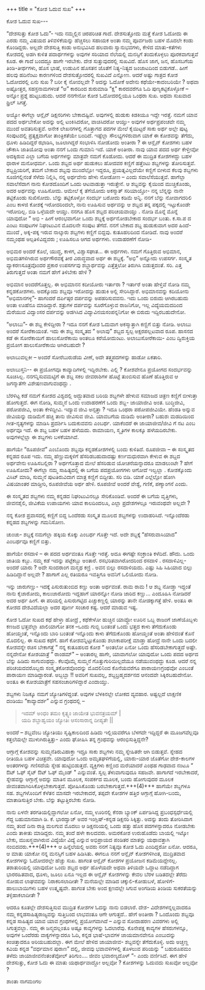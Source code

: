 +++
title = "ಕೋಶ ಓದುವ ಸುಖ"
+++


ಕೋಶ ಓದುವ ಸುಖ---

“ದೇಶಸುತ್ತು ಕೋಶ ಓದು”-  ಇದು ನಮ್ಮಲ್ಲಿನ ಚಿರಪರಿಚಿತ ಗಾದೆ.  ದೇಶಸುತ್ತೋದು ಮತ್ತೆ ಕೋಶ ಓದೋದು ಈ ಎರಡು ನಮ್ಮ ವಿಷಯದ ತಿಳಿವಳಿಕೆಯನ್ನು ಹೆಚ್ಚಿಸಲು ಸಹಾಯಕ ಅಂತಾ ನಮ್ಮ ಪೂರ್ವಜರು ಬಹಳ ಮೊದಲೇ ಕಂಡು ಕೊಂಡಿದ್ದರು. ಅಲ್ಲದೇ ದೇಶಸುತ್ತಿ ಕಂಡು ಅನುಭವಿಸಿದ ಹಲವಾರು ಸ್ವಾನುಭವಗಳು, ಕೇಳಿದ ಮಾತು-ಕತೆಗಳು  ಕೋಶದಲ್ಲಿ ಅಡಗಿ ಕುಳಿತ ಪದಾರ್ಥಗಳನ್ನು ಅವುಗಳ ಸರಿಯಾದ  ನೆಲೆಯಲ್ಲಿ ಮನಸ್ಸಿಗೆ ತಂದುಕೊಳ್ಳಲು ಪೂರಕವಾಗುತ್ತವೆ ಕೂಡ. ಈ ಗಾದೆ ಬಂದದ್ದೂ ಹಾಗೇ ಇರಬೇಕು.   ದೇಶ ಸುತ್ತುವುದರಲ್ಲಿ ಸುಖವಿದೆ. ಹೊಸ ಜಾಗ, ಜನ, ಹೊಸಬಗೆಯ ತಿಂಡಿ-ತೀರ್ಥಗಳು, ಹೊಸ ಭಾಷೆ, ಉಡುಪಿನ ಹೊಸತನ ಜೊತೆಗೆ ನಿತ್ಯ-ನಿತ್ಯದ ಜಂಜಾಟದಿಂದ ಬಿಡುಗಡೆ..  ಹೀಗೆ ಹಲವು ಹದಿನೆಂಟು ಕಾರಣಗಳಿಂದ ದೇಶಸುತ್ತೋದರಲ್ಲಿ ಸುಖವಿದೆ ಎನ್ನೋಣ. ಆದರೆ ಅಷ್ಟು ಗಾತ್ರದ ಕೋಶ ಓದೋದರಲ್ಲಿ ಏನು ಸುಖ ? ಬರೀ ಕೈ ನೋವಲ್ಲವೇ ? ಅದನ್ನು ಓದೋಕೆ ಅದೇನು ಕಥೆಯೇ-ಕಾದಂಬರಿಯೇ ?  ಅಥವಾ ಅಷ್ಟೋತ್ತರ, ಸಹಸ್ರನಾಮಗಳಂತೆ “ಅ” ಕಾರದಿಂದ ಶುರುಮಾಡಿ “ಕ್ಷ” ಕಾರದವರೆಗೂ ಓದಿ ಪುಣ್ಯಕಟ್ಟಿಕೊಳ್ಳೋಕೆ – ಅನ್ನೋ ಪ್ರಶ್ನೆ ಹುಟ್ಟಬಹುದು. ಆದರೆ ನನಗೇನೋ ಕೋಶ ಓದೋದರಲ್ಲಿಯೂ ಒಂಥರಾ ಸುಖ. ಅಥವಾ ಸುಖವಾದ ಥ್ರಿಲ್ ಸಿಗತ್ತೆ.  

ಅಯ್ಯೋ ಈಗೆಲ್ಲಾ ಆನ್ಲೈನ್  ಡಿಕ್ಷನರಿಗಳು ಬೇಕಾದಷ್ಟಿವೆ. ಅವುಗಳಲ್ಲಿ  ಹುಡುಕು ಕಿಡಕಿಯೂ ಇದ್ದೇ ಇರತ್ತೆ. ನಮಗೆ ಯಾವ ಪದದ ಅರ್ಥಬೇಕೋ ಅದನ್ನು ಅಲ್ಲಿ ಟಂಕಿಸಿದರೋ, ವಾಚಿಸಿದರೋ ಆಯ್ತು- ಅವುಗಳ ಅರ್ಥಪ್ರಪಂಚವೇ ನಮ್ಮ ಮುಂದೆ ಅವತರಿಸುತ್ತವೆ. ಅನೇಕ ಲೇಖನಗಳಲ್ಲಿ ಗೊತ್ತಾಗದ ಪದಗಳ ಮೇಲೆ ಕೈಯಿಟ್ಟರೆ ಸಾಕು ಅರ್ಥ ಅಲ್ಲೇ ಪುಟ್ಟ ಸಂಪುಟದಲ್ಲಿ ಪ್ರತ್ಯಕ್ಷವಾಗೋ ತಾಂತ್ರಿಕತೆಯೇ  ಬಂದಿದೆ.  ಇಷ್ಟೆಲ್ಲಾ ಸೌಲಭ್ಯಗಳಿರುವಾಗ ಯಾಕೆ ಈ ಕೋಶವನ್ನು ತೆಗೆದು, ಧೂಳು ಹಿಡಿದಿದ್ದರೆ ಝಾಡಿಸಿ, ಜೂಲಾಗಿದ್ದರೆ ಸಂಭಾಳಿಸಿ ನೋಡೋದು ಅಂತೀರಾ ?  ಈ ಆನ್ಲೈನ್ ಕೋಶಗಳು ಬಹಳ ಚೌಕಾಸಿ ಜಾತಿಯೋವು ಅಂತಾ   ನನಗೆ ಒಂದು ಗುಮಾನಿ ಇದೆ. ಯಾಕೆ ಅಂತೀರಾ.  ನಾವು ಯಾವ ಪದದ ಅರ್ಥ ಕೇಳ್ತೀವೋ ಅದಕ್ಕಿರುವ ಎಲ್ಲಾ ಬಗೆಯ ಅರ್ಥಗಳನ್ನು ಮಾತ್ರವೇ ನಮಗೆ ಕೊಡೋದು. ಆದರೆ ಈ ಮುದ್ರಿತ ಕೋಶಗಳದ್ದು ಬಹಳ ಧಾರಾಳ ಮನೋಧರ್ಮ. ಒಂದು ಶಬ್ದದ ಅರ್ಥ ಹುಡುಕಲು ಹೋದವರ ಕಣ್ಣಿಗೆ ಹತ್ತೆಂಟು ಶಬ್ದಗಳನ್ನು ತೋರಿಸುತ್ತವೆ. ಶಬ್ದಪ್ರಿಯರಿಗೆ, ತಮಗೆ ಬೇಕಾದ ಶಬ್ದವು ಮುಂದೆಲ್ಲೋ ಇದ್ದರೂ,  ಪ್ರಯತ್ನವಿಲ್ಲದೆಯೇ  ಕಣ್ಣಿಗೆ ಬೀಳುವ   ಕೆಲವು ಶಬ್ದಗಳು  ಸೂಜಿಗಲ್ಲಿನಂತೆ ಸೆಳೆದು ನಿಲ್ಲಿಸಿ,  ನನ್ನ ಅರ್ಥವೇನು ಹೇಳು ನೋಡೋಣ – ಎಂದು ಸವಾಲೆಸೆಯುತ್ತವೆ.  ಹಾಗೆಲ್ಲಾ ಸವಾಲೆಸೆದಾಗ ನಾನು ಕೋಶದೊಂದಿಗೆ ಒಂದು ಆಟವಾಡುತ್ತಾ ಇರುತ್ತೇನೆ. ಆ ಶಬ್ದವನ್ನು ಕೈಯಿಂದ ಮುಚ್ಚಿಕೊಂಡು, ಅದರ ಅರ್ಥವನ್ನು ಊಹಿಸೋದು.  ಆಮೇಲೆ ಕೈ ತೆಗೆಯೋದು ಅಕಸ್ಮಾತ್ ಸರಿಯಾಯ್ತೋ- ನನ್ನ ಬೆನ್ನನ್ನು ನಾನೇ ತಟ್ಟಿಕೊಂಡು ಸುಖಿಸೋದು.  ಬೆನ್ನು ತಟ್ಟಿಕೊಳ್ಳೋ ಸಂದರ್ಭ ಬರೋದು ಕಡಿಮೆ ಅನ್ನಿ.  ನನಗೆ ಬೆನ್ನು  ನೋವಾಗದರಿಲಿ ಎಂಬ ಕಾಳಜಿ ಕೋಶಕ್ಕೆ ಇರೋದರಿಂದಲೇ, ನಾನು ಊಹಿಸುವ ಅರ್ಥವನ್ನು ಆ ಶಬ್ದದ ತನ್ನ ಪಕ್ಕದಲ್ಲಿ ಇಟ್ಟುಕೊಂಡೇ ಇರೋದಿಲ್ಲ. ಬಿಡಿ ಒಳ್ಳೆಯದೇ ಆಯ್ತು. ನನಗೂ ಹೊಸ ಶಬ್ದದ ಪರಿಚಯವಾಯ್ತು . ನೋಡಿ  ಮೊನ್ನೆ ಮೊನ್ನೆ  ಯಾವುದೋ “ ಅಭಿ - ಹೀಗೆ ಆರಂಭವಾಗೋ ಒಂದು ಶಬ್ದಕ್ಕೆ ಅರ್ಥನೋಡಬೇಕಾದ ಸಂದರ್ಭ ಬಂತು.  ಕ.ಸಾ.ಪ ದ  ಎಂಟು ಸಂಪುಟಗಳ  ನಿಘಂಟುವಿನ ಮೊದಲನೇ ಸಂಪುಟ   ತೆಗೆದೆ. ನನಗೆ ಬೇಕಾದ ಶಬ್ದ ಹುಡುಕುವಾಗ  ಅದರ ಹಿಂದೆ-ಮುಂದೆ , ಅಕ್ಕ-ಪಕ್ಕ ಇರುವ ನಾಲ್ಕಾರು ಶಬ್ದಗಳು ಕಣ್ಣಿಗೆ ಬಿದ್ದವು. ಕುತೂಹಲದಿಂದ ನೋಡಿದೆ. ನಾವು ಅಂದರೆ  ನಮ್ಮಂಥಹ ಅಲ್ಪತಿಳಿವಿದ್ದವರು ; ಊಹಿಸಲೂ ಆಗದ ಅರ್ಥಗಳು.  ಉದಾಹರಣೆಗೆ ನೋಡಿ-

ಅಭಿಮರ ಅಂದರೆ ಕೊಲೆ, ಯುದ್ಧ, ಕಾಳಗ, ವಿಶ್ವಾಸಘಾತ… ಈ ಅರ್ಥಗಳು. ನಮಗೆ ಗೊತ್ತಿರುವ ಅಭಿಮಾನ, ಅಭಿಮತಗಳಿಗಿರುವ  ಅರ್ಥಗೌರವಕ್ಕೆ ತೀರ ವಿರುದ್ಧವಾದ ಅರ್ಥ ಈ ಶಬ್ದಕ್ಕೆ. “ಅಭಿ” ಅನ್ನೋದು ಉಪಸರ್ಗ. ಸಂಸ್ಕೃತ ವ್ಯಾಕರಣಸೂತ್ರವೊಂದರ ಪ್ರಕಾರ ಉಪಸರ್ಗವು  ಶಬ್ದಾರ್ಥವನ್ನು ಎತ್ತೆತ್ತಲೋ ತಿರುಗಿಸಿ ಬಿಡುತ್ತದಂತೆ. ಸರಿ. ಎತ್ತ ತಿರುಗುತ್ತದೆ ಅಂತಾ ನಮಗೆ ಹೇಗೆ ತಿಳಿಬೇಕು ಹೇಳಿ ?

ಅಭಿಮಾನ  ಅಂದರೆಗೊತ್ತಲ್ಲ. ಈ ಅಭಿಮಾನನ ಕದೀಯೋರು ಇರ್ತಾರಾ ? ಇರ್ತಾರೆ  ಅಂತಾ ಹೇಳ್ತಿವೆ  ನೋಡಿ ನಮ್ಮ ಕನ್ನಡಕೋಶಗಳು. ಅದಕ್ಕೊಂದು ಶಬ್ದವೂ ಇರೋದನ್ನು ಹುಡುಕಿ ಅಲ್ಲಿ ಸೇರಿಸಿದ್ದಾರೆ.  ಅಭಿಮಾನವನ್ನು ಕದಿಯೋನು “ಅಭಿಮಾನಗಳ್ಳ”- ಹಾಗಂದರೆ ದರ್ಪಿಷ್ಠರ ದರ್ಪವನ್ನು ಅಪಹರಿಸುವವನು. ಇದು ಒಂದು ಬಿರುದು ಆಗಿರಬಹುದು ಅಂತಾ ಊಹೆನೂ  ಮಾಡಿದ್ದಾರೆ. ಶತ್ರುಗಳ ದರ್ಪವನ್ನು ಸೂರೆಗೊಳ್ಳುವ ರಾಜನಿಗೋ, ಇಲ್ಲ  ವಿದ್ಯೆಯಮದದಿಂದ ಮೆರೆಯುವ ವಿದ್ವಾಂಸರ ದರ್ಪವನ್ನು ಅಡಗಿಸಿದ ವಿದ್ಯಾವಿನಯಸಂಪನ್ನನಿಗೋ  ಈ ಬಿರುದು ಇದ್ದಿರಬಹುದೇನೋ.

“ಅಲಾಬು”-  ಈ ಶಬ್ದ ಕೇಳಿದ್ದೀರಾ ? ಇದೂ ನನಗೆ ಕೋಶ ಓದುವಾಗ  ಅಕಸ್ಮಾತ್ತಾಗಿ ಕಣ್ಣಿಗೆ ಬಿತ್ತು ನೋಡಿ. ಅಲಾಬು ಅಂದರೆ ಸೋರೆಕಾಯಂತೆ. ಇದು ಈ ಶಬ್ದ ಸಂಸ್ಕೃತದ “ ಅಲಾವು”  ಶಬ್ದದ ಸ್ವಲ್ಪ ಅಕ್ಷರಪಲ್ಲಟವಾದ ರೂಪ. ಹಾಸನದ ಕಡೆ ಈ ಸೋರೆಕಾಯಿಗೆ ಹಾಲುಸೋರೆಕಾಯಿ ಅಂತಲೂ ಕರೆಯೋದುಂಟು. ಅಲಾಬುಸೋರೆಕಾಯಿ- ಎಂಬ ದ್ವಿರುಕ್ತಿಯ ಪ್ರಯೋಗ ಹಾಲುಸೋರೆಕಾಯಿ ಆಗಿರಬಹುದೇ ?

ಅಲಾಬುವಲ್ಲಕೀ – ಅಂದರೆ ಸೋರೆಬುರುಡೆಯ ವೀಣೆ, ಅದೇ  ತತ್ತ್ವಪದಗಳನ್ನು ಹಾಡೋ ಏಕತಾರಿ.  

ಅಲಾಬುಸ್ತನಿ--  ಈ ಪ್ರಯೋಗವೂ  ಕಾವ್ಯಾದಿಗಳಲ್ಲಿ ಇದ್ದಿರಬೇಕು. ಎಲ್ಲಿ ? ಕೋಶವೇನೂ ಪ್ರಯೋಗದ ಸಂದರ್ಭವನ್ನು ಸೂಚಿಸಿಲ್ಲ. ನನಗನ್ನಿಸುವಮಟ್ಟಿಗೆ ಈ ಶಬ್ದ ಸಕಲ ಜೀವರಾಶಿಗಳ ಹೊಟ್ಟೆ ತುಂಬಿಸುವ ಹೊಣೆ ಹೊತ್ತಿರುವ ಆ ಜಗನ್ಮಾತೆಗೇ ವಿಶೇಷಣವಾಗುವಂಥದ್ದು .

ಬೆರಳಿಟ್ಟ ಕಡೆ ನಮಗೆ ಕೋಶದ ವಿಶ್ವದಲ್ಲಿ ಅದ್ಭುತವಾದ ಬರಿಯ ಶಬ್ದಗಳೇ ಹೇಳುವ ಸಮಾಜದ ಚಿತ್ರಣ ಕಣ್ಣಿಗೆ ಬೀಳುತ್ತಾ ಹೋಗುತ್ತದೆ. ಈಗ ನೋಡಿ, ಸುಮ್ಮನೆ ಒಂದು ಉದಾಹರಣೆಗೆ ಒಂದು ಶಬ್ದ- ಜಾಯಾಜೀವಿ ಅಂತ.  ಬುದ್ಧಿಜೀವಿ, ಪರೋಪಜೀವಿ,  ಅಂತಾ ಕೇಳಿದ್ದೀವಿ. ಇದ್ಯಾವ ಜೀವಿ ಅನ್ಸತ್ತಾ ? ಇದೂ ಒಂಥರಾ ಪರೋಪಜೀವಿಯೇ.  ಹೆಂಡತಿ ಅನ್ನುವ ಜೀವಿಯನ್ನು ದುಡಿಮೆಗೆ ಹಚ್ಚಿ ತಾನು ಜೀವಿಸುವ ಜೀವಿ.  ಯಾವಬಗೆಯ ದುಡಿಮೆ ಅಂತೀರಾ? ಬಹುಶಃ ಮಡದಿಯಿಂದ ಗೀತ-ನೃತ್ಯಗಳನ್ನು ಮಾಡಿಸಿ ಪ್ರದರ್ಶಿಸಿ ಬದುಕುವವನು ಎಂಬರ್ಥ. ಯಾಕೆಂದರೆ ಈ ಜಾಯಾಜೀವ/ಜೀವಿ ಗೆ ನಟ ಎಂಬ ಅರ್ಥವೂ ಇದೆ.    ಈ ಶಬ್ದ ಬಹಳ ಬಹಳ ಹಳೆಯದು. ರಾಮಾಯಣ, ಸ್ಮೃತಿಗಳ ಕಾಲಕ್ಕೂ ಹಳೆಯದಿರಬೇಕು. ಅವುಗಳಲ್ಲೆಲ್ಲಾ ಈ ಶಬ್ದಗಳು ಬಳಕೆಯಾಗಿವೆ.

ಹಾಗೆಯೇ “ರೂಪಜೀವೆ”  ಎಂಬೊಂದು ಶಬ್ದವೂ ಕನ್ನಡಕೋಶಗಳಲ್ಲಿ ಬಂದು ಕುಳಿತಿದೆ.  ರೂಪಜೀವಾ – ಈ ಸಂಸ್ಕೃತದ ಕನ್ನಡದ ರೂಪ ಇದು. ನಮ್ಮ ಹೆಣ್ಣುಮಕ್ಕಳಿಗೆ ಹೆಸರಿಡಬಹುದಾದಷ್ಟು ಕರ್ಣಮಧುರವಾಗಿ ಕೇಳುವ ಈ ಶಬ್ದದ ಅರ್ಥವೇನು ಊಹಿಸಬಲ್ಲಿರಾ ? ಅರ್ಥಗೊತ್ತಾದ ಮೇಲೆ ಹೆಸರಿಡುವ ಯೋಚನೆಯನ್ನಾದರೂ ಮಾಡಲುಂಟೇ ?  ಹೇಗೆ ಊಹಿಸೋದು? ಈಗೆಲ್ಲಾ ನಮ್ಮ ಸಾಹಿತ್ಯದಲ್ಲಿ ಈ ಬಗೆಯ ಪದಪ್ರಯೋಗಗಳು ಆಗೋದೆ ಇಲ್ವಲ್ಲಾ . ಕೋಶಕ್ಕೊಂದು ವಿಸಿಟ್ ಮಾಡಿ, ಸುಮ್ಮನೆ ಪುಟತಿರುವಿದಾಗ ಮಾತ್ರ ಕಣ್ಣಿಗೆ ಬಿದ್ದೀತು.  ಸರಿ ಬಿಡಿ. ಯಾಕೆ ಎಲ್ಲೆಲ್ಲೋ ಹೋಗಿ ವಿಷಯಾಂತರ ಮಾಡ್ತೀರಿ, ರೂಪಜೀವೆಯ ಅರ್ಥ ಹೇಳಿ.   ರೂಪಜೀವೆ ಅಂದರೆ ವೇಶ್ಯೆ, ಗಣಿಕೆ, ಪಣ್ಯಾಂಗನೆ ಎಂದು.  

ಈ ಸಂಸ್ಕೃತದ ಶಬ್ದಗಳು ನಮ್ಮ ಕನ್ನಡದ ನಿಘಂಟುವಿನಲ್ಲೂ ಸೇರಿಕೊಂಡಿವೆ.  ಅಂದರೆ ಈ ಬಗೆಯ ವೃತ್ತಿಗಳು, ಜೀವನಶೈಲಿ, ಜೀವಿಕೆಯ ಉಪಾಯಗಳು ಯಾವ ಕಾಲದಿಂದಲೂ, ಎಲ್ಲಾ ಪ್ರದೇಶಗಳಲ್ಲೂ ಇರುವಂಥವೇ ಅಲ್ಲವೇ ?  

ನನ್ನ ಕೋಶ ಪ್ರವಾಸದಲ್ಲಿ ಕಣ್ಣಿಗೆ ಬಿದ್ದ ಒಂದೆರಡು ಸಂಸ್ಕೃತ ಮೂಲದ ಶಬ್ದಗಳನ್ನು ಉದಾಹರಿಸಿದೆ.  ಇನ್ನೊಂದೆರಡು ಕನ್ನಡದ ಶಬ್ದಗಳನ್ನು ಗಮನಿಸೋಣ.

ಚುಂಚು-  ಶಬ್ದಕ್ಕೆ ನಮಗೆಲ್ಲಾ  ಹಕ್ಕಿಯ ಕೊಕ್ಕು ಎಂಬರ್ಥ ಗೊತ್ತೇ ಇದೆ. ಅದೇ ಶಬ್ದಕ್ಕೆ “ಹೆಸರುವಾಸಿಯಾದ”  ಎಂಬರ್ಥವೂ ಕಣ್ಣಿಗೆ ಬಿತ್ತು.

ಹಾಗೆಯೇ ರಸದಾಳಿ – ಈ ಪದದ ಅರ್ಥವಂತೂ ಗೊತ್ತೇ ಇರತ್ತೆ. ಅದೂ ಈಗಷ್ಟೇ ಸಂಕ್ರಾಂತಿ ಕಳೆದಿದೆ. ಹೌದು. ಒಂದು ಜಾತಿಯ ಕಬ್ಬು. ನಮ್ಮ ಕಡೆ ಇದನ್ನು ಪಟ್ಟೆಕಬ್ಬು ಅಂತಾರೆ. ರಸಭರಿತವಾಗಿರೋದರಿಂದ ರಸದಾಳಿ . ರಸದಾಳಿವಿಲ್ಲ-  ಅಂದರೆ ಯಾರು ? ಅದೇ ಸುಂದರಾಂಗ ಮನ್ಮಥ ಕಣ್ರಿ . ಅವನ ಬಿಲ್ಲು ರಸದಾಳಿಯದು. ಎಷ್ಟು ಸಿಹಿ ಸಿಹಿಯಾದ ಬಿಲ್ಲು ಹಿಡಿದಿದ್ದಾನೆ ಅಲ್ಲವೇ ? ಹಾಗಾಗೆ ಎಲ್ಲ ರತಿಯರೂ ಇವತ್ತಿಗೂ ಅವನಿಗೆ ಒಲಿಯೋದು ನೋಡಿ.

ಇನ್ನು ಜಾರುಗಣ್ಣು-  ಇದಕ್ಕೆ ಪಿಸುರುತುಂಬಿದ ಕಣ್ಣು ಅಂತಾ ಅರ್ಥವಂತೆ. ರಾಮ ರಾಮ !  ಆ ಶಬ್ದ ನೋಡ್ತಾ ಇದ್ದಂತೆ ನಾನು ಕೈಜಾರೋದು, ಕಾಲುಜಾರೋದು ಇದ್ದಹಾಗೆ ಯಾರನ್ನೋ ನೋಡಿ ಜಾರಿದ ಕಣ್ಣು… ಎಂದೂಹಿಸಿ ನೋಡಿದರೆ ಅದರ ಅರ್ಥ ಹೀಗೆ.  ಈ ಪರಿಯಲ್ಲಿ ಪಿಸುರುಗಟ್ಟಿದ ಪಿಚ್ಚುಕಣ್ಣಲ್ಲಿ ಯಾರನ್ನು ತಾನೇ ನೋಡಕ್ಕಾಗತ್ತೆ ಹೇಳಿ. ಅಂತೂ ಈ ಕೋಶದ ದೇಶವಿದೆಯಲ್ಲಾ ಅದರ ಪೂರ್ಣ ಸಂಚಾರ ಕಷ್ಟ. ಆದರೆ ಮಾಡುವ ಇಷ್ಟ.

ಕೋಶ ಓದೋ ಸುಖದ ಕಥೆ ಹೇಳ್ತಾ ಹೋದ್ರೆ  , ಕಥೆಕೇಳೋ ಹುಚ್ಚಿನ ಯಾವ್ದೋ ಊರಿನ ಒಬ್ಬ ರಾಜಂಗೆ ಜಾಣೆಯೊಬ್ಬಳು  ಕಣಜದ ಭತ್ತವೆಲ್ಲಾ ಖಾಲಿಯಾಗೋ ತನಕ –ಒಂದು ಗುಬ್ಬಿ ಬಂತಂತೆ ಒಂದು ಭತ್ತದ ಕಾಳು ತೆಗೆದುಕೊಂಡು ಹೋಯ್ತಂತೆ,  ಇನ್ನೊಂದು ಬಾರಿ ಬಂತಂತೆ ಇನ್ನೊಂದು ಕಾಳು ತೆಗೆದುಕೊಂಡು ಹೋಯ್ತಂತೆ ಅಂತಾ ಹೇಳಿದಂತೆ   ಕೊನೆ ಮೊದಲಿಲ್ಲ.  ಈ ಸುಖದ ಕಥೆಗೆ.   ಹಾಗೆ ಕೋಶವನ್ನಿಟ್ಟುಕೊಂಡು ಶಲಾಕಾಪರೀಕ್ಷೆ  ಮಾಡ್ತಾ  ಹೋದ್ರೆ  ನಾನೇ ಒಂದು  ಬದಲೀ ಕೋಶವನ್ನೇ ರಚಿಸ ಬೇಕಾಗತ್ತೆ “ ನನ್ನ ಕುತೂಹಲದ ಕೋಶ “ ಅಂತಲೋ ಏನೋ ಒಂದು ಹೆಸರಿಡಬೇಕಾಗುತ್ತದೆ ಅಷ್ಟೇ.   ನನ್ನದೇನೋ  ಕೋಶಯಾತ್ರೆ “ ರಾಂಡಮ್" – ಅಂತಾರಲ್ಲ ಹಾಗೇ, ಯಾವಾಗಲೋ ಯಾವುದೋ ಒಂದು ಪದದ ಅರ್ಥದ ಬೆನ್ನು ಹಿಡಿದು ಸಾಗುವಂಥದ್ದು. ಕೆಲವೊಮ್ಮೆ ಸುಮ್ಮನೆ ಗೊತ್ತುಗುರಿಯಿಲ್ಲದೆಯೂ ನಡೆಯುವಂಥದ್ದು ಕೂಡ.  ಆದರೆ ನನ್ನ ಪರಿಚಯದವರೊಬ್ಬರು   ಸಂಸ್ಕೃತಕೋಶವೊಂದನ್ನು  ಮೊದಲಿನಿಂದ ಕೊನೆಯವರೆಗೂ  ಪಾರಾಯಣಗ್ರಂಥವೋ ಎಂಬಂತೆ ಪಾರಾಯಣ ಮಾಡಿದ್ದಾರಂತೆ. ಅಬ್ಬಬ್ಬಾ !! ಅವರಿಗೆ ಸುಖವಲ್ಲ, ಶಬ್ದಬ್ರಹ್ಮದರ್ಶನದ  ಆನಂದವೇ ಸಿಕ್ಕಿರಬಹುದೇನೋ.  ಅಂತೂ ಈ ಕೋಶಯಾತ್ರೆಗೆ  ಸಹಸಂಚಾರಿಗಳಿದ್ದಾರೆ ಎಂದಾಯ್ತು.

ಶಬ್ದಗಳು ನಿಜಕ್ಕೂ ನಮಗೆ ಜ್ಯೋತಿಗಳಿದ್ದಂತೆ. ಅವುಗಳ ಬೆಳಕಿನಲ್ಲೇ ಲೋಕದ ವ್ಯವಹಾರ. ಅಷ್ಟಲ್ಲದೆ ಲಾಕ್ಷಣಿಕ ದಂಡಿಯು  “ಕಾವ್ಯಾದರ್ಶ” ಎನ್ನುವ ಗ್ರಂಥದಲ್ಲಿ –

> ಇದಮ್ ಅಂಧಂ ತಮಂ ಕೃತ್ಸ್ನಂ ಜಾಯೇತ ಭುವನತ್ರಯಮ್ |  
ಯದಿ ಶಬ್ದಾಹ್ವಯಂ ಜ್ಯೋತಿಃ ಆಸಂಸಾರಾನ್ನ ದೀಪ್ಯತೇ ||

ಅಂದರೆ – ಶಬ್ದವೆಂಬ ಜ್ಯೋತಿಯು ಸೃಷ್ಟಿಕಾಲದಿಂದ ಹಿಡಿದು ಇಲ್ಲಿಯವರೆಗೂ ಬೆಳಗದೇ ಇದ್ದಿದ್ದರೆ ಈ ಮೂಜಗವೆಲ್ಲವೂ ಕತ್ತಲೆಯಲ್ಲೇ ಮುಳುಗಿರುತ್ತಿತ್ತು-  ಎಂದು ಘೋಷಿಸಿ ತನ್ನ ಗ್ರಂಥವನ್ನು ಆರಂಭಿಸುತ್ತಿದ್ದನೇ?

ಆಗ್ಗಾಗ್ಗೆ ಕೋಶವನ್ನು ಸುಮ್ಮನೆತಿರುವಿಹಾಕ್ತಾ ಇದ್ರೂ ಸಾಕು ಶಬ್ದಗಳು ನಮ್ಮ ಸ್ನೇಹಿತರೇ ಆಗಿ ಬಿಡುತ್ತವೆ.  ಸ್ನೇಹದ ರೀತಿಯೂ ಬಹಳ ವಿಚಿತ್ರವೇ.   ಯಾವುದೋ ಒಂದು ಅಮೃತಘಳಿಗೆಯಲ್ಲಿ,  ಯಾರು-ಯಾರ ಜೊತೆಗೋ  ದೇಶ-ಕಾಲಗಳ ಅಂತರಗಳನ್ನು ಗಣಿಸದೆಯೆ ಸ್ನೇಹ ಹುಟ್ಟಿಬಿಡುತ್ತದೆ. ವ್ಯಕ್ತಿಗಳು  ಕಣ್ಣಿಂದ ಮರೆಯಾದರೆ ಎಂಥಹ ಗಾಢವಾದ ನಂಟೂ “  ಔಟ್ ಓಫ್ ಸೈಟ್ ಔಟ್ ಓಫ್ ಮೈಂಡ್ "  ಎನ್ನುವಂತೆ. ಸ್ವಲ್ಪ ತೆಳುವಾಗುವುದೂ ಸಹಜವೇ.   ಹಾಗಾಗದೆ ಇರಬೇಕಾದರೆ, ಸ್ನೇಹವನ್ನು  ಆಗ್ಗಾಗ್ಗೆ ಅದನ್ನು ಮಾತಿನ ಮೂಲಕ, ಸಂಪರ್ಕದ ಮೂಲಕ, ಬಂದು ಹೋಗುವುದರ ಮೂಲಕ ಜೀವಂತವಾಗಿರಿಸಿಕೊಳ್ಳಬೇಕಾಗುತ್ತದೆ. ಪೋಷಿಸಿಕೊಂಡು ಬರಬೇಕಾಗುತ್ತದೆ.+++(4)+++ ಹಾಗೆಯೇ ಶಬ್ದಗಳೂ ಸಹ. ಶಬ್ದಗಳೊಂದಿಗೆ ಕೆಳೆತನ ಮಾಸದೇ ಇರಬೇಕಾದರೆ,  ತಪ್ಪದೇ ಕೋಶಗಳ ಹತ್ತಿರ  ಆಗ್ಗಾಗ್ಗೆ  ಹೋಗಿ-ಬಂದು, ಮಾತಾಡಿಸುತ್ತಿರ ಬೇಕು. ಬೆನ್ನು ತಟ್ಟುತ್ತಿರಬೇಕು ನೋಡಿ.

ನಾನು  ಏಳನೇ ತರಗತಿಯಲ್ಲಿದ್ದಾಗಲೋ ಏನೋ, ನಮ್ಮ ಊರಿನಲ್ಲಿ ಕೆನರಾ ಬ್ಯಾಂಕ್ ಏರ್ಪಡಿಸಿದ್ದ ಪ್ರಬಂಧಸ್ಪರ್ಧೆಯಲ್ಲಿ ಗೆದ್ದ ಬಹುಮಾನವಾಗಿ  ಡಿ. ಕೆ. ಭಾರದ್ವಾಜ್ ಅವರ ಇಂಗ್ಲಿಷ್-ಕನ್ನಡ ಡಿಕ್ಷನರಿ ಸಿಕ್ಕಿತ್ತು.  ಅದನ್ನು ತಂದು ತೋರಿಸಿದಾಗ ನಮ್ಮ ತಂದೆ ದಿನಾ ರಾತ್ರಿ ಮಲಗುವ  ಮೊದಲು  ಆ ಡಿಕ್ಷನರಿಯಲ್ಲಿ  ಒಂದು ಹತ್ತು ಹೊಸ ಪದಗಳನ್ನಾದರೂ ನೋಡಬೇಕು ಎಂದು ತಾಕೀತು ಮಾಡಿದ್ದರು. ನಮ್ಮ ತಂದೆ ಹಳೇ ಕಾಲದವರು. ಅಮರಕೋಶ ಉರುಹೊಡೆದು ಬಾಯಲ್ಲಿ ಇಟ್ಕೋ ಬೇಕು,   ಮುಖಸ್ಥವಾಗಿರುವ ವಿದ್ಯೆಯೇ ವಿದ್ಯೆ ಎನ್ನುವ ಅಭಿಪ್ರಾಯದ ಪಂಡಿತರ ಮಾತನ್ನು ಯಥಾವತ್ತಾಗಿ ನಂಬಿದವರು.+++(4)+++ ಆ ಹಿನ್ನೆಲೆಯಲ್ಲಿ ಅವರು ನನಗೆ ನಿತ್ಯವೂ ಕೋಶ ಓದು ಎಂದಿದ್ದರೋ ಏನೋ. ಆದರೂ, ಆ ಮಾತು ಯಾಕೋ ನನ್ನ ಮನಸ್ಸಿಗೆ ಬಹಳ ಹಿಡಿಸಿತು. ಈಗಲೂ ನನಗೆ ಆನ್ಲೈನ್ ಕೋಶಗಳಿಗಿಂತ, ಮುದ್ರಿತವಾದ ಕೋಶಗಳನ್ನು ಓದೋದರಲ್ಲೇ  ಹೆಚ್ಚು ಸುಖ.  ಹಾಗಂತ ಆನ್ಲೈನ್ ಕೋಶಗಳ ಪ್ರಯೋಜನ ಕಡಿಮೆಯದ್ದೇನಲ್ಲ.  ತರಾತುರಿಯಲ್ಲಿ ಯಾವುದೋ ಒಂದು ಶಬ್ದದ ಅರ್ಥ ಹೊಳೆಯದೇ ಅಥವಾ ತಿಳಿಯದೇ ಒದ್ದಾಟ ನಡೆದಿದ್ದಾಗ ಭಾರರಹಿತವಾದ, ಧೂಳು, ಜೂಲು ಏನೂ ಇಲ್ಲದ ಈ ಆನ್ಲೈನ್ ಕೋಶಗಳನ್ನು ಕೇವಲ ಬೆರಳ ಬಡಿತದಲ್ಲೇ ತೆರೆದು   ನೋಡುವ ಲಾಘವವನ್ನು ನಿರಾಕರಿಸಲಾದೀತೇ ?  ಮನೆಯಲ್ಲೇ ಮಾಡಿದ ಚಕ್ಕುಲಿ-ಕೋಡುಬಳೆ, ಹೋಳಿಗೆ-ಹಾಲುಬಾಯಿಗಳು ಬಹಳ ಉತ್ಕೃಷ್ಟವೇ. ಹಾಗಂತ ಬೇಕು ಅಂದ ಕ್ಷಣದಲ್ಲೇ ಸಿಗುವ  ಅಂಗಡಿಯ ತಿಂಡಿಯ ಸುಕರತೆಯನ್ನು ತಳ್ಳಿಹಾಕಲಾದೀತೇ ?

ಆದರೂ ಕೂತಲ್ಲೇ ದೇಶಸುತ್ತಿಸುವ  ಮುದ್ರಿತ ಕೋಶಗಳ ಓದನ್ನು ನಾನು ಬಿಡಲಾರೆ.  ದೇಶ-  ವಿದೇಶಗಳನ್ನಲ್ಲವಾದರೂ ನಮ್ಮ ಕನ್ನಡಸಾಹಿತ್ಯರಾಜ್ಯವನ್ನು ಸುತ್ತಿಬಂದ ಲಾಭವಂತೂ ಆಗೇ ಆಗುತ್ತದೆ.. ಹೇಗೆ ಅಂತೀರಾ ?  ಒಂದೊಂದು ಶಬ್ದವೂ ಕನ್ನಡ ಸಾಹಿತ್ಯದ ಯಾವ ಯಾವ ಗ್ರಂಥಗಳಲ್ಲಿ  ಪ್ರಯೋಗವಾಗಿದೆ – ಎನ್ನುವ ಸೋದಾಹರಣ ವಿವರಗಳು ಅಲ್ಲಿ ಸಿಗುತ್ತವಲ್ಲಾ.  ನಮ್ಮ ಈ ಜನ್ಮದಲ್ಲಂತೂ ಅಷ್ಟೂ ಕಾವ್ಯಗಳನ್ನು ಓದಲಾರೆವು. ಕೊನೇಪಕ್ಷ ಕಾವ್ಯಗಳ ಹೆಸರುಗಳನ್ನೂ, ಅವುಗಳ ಒಂದೆರಡು ವಾಕ್ಯಗಳನ್ನಾದರೂ ಓದಿ, ಕನ್ನಡ ಭಾಷೆ-ಭಾವಗಳ ಜಾಯಮಾನವೇನೂ ಎಂಬುದನ್ನು ಕಿಂಚಿತ್ತಾದರೂ ಅರಿಯಬಹುದಲ್ಲಾ. ಈಗ ಮೇಲೆ ಹೇಳಿದ ಜಾಯಾಜೀವ-  ಶಬ್ದವನ್ನೇ ತೆಗೆದುಕೊಳ್ಳಿ. ಅದು ಅಚ್ಚಣ್ಣ ಕವಿಯ ಕನ್ನಡ “ವರ್ಧಮಾನ ಪುರಾಣ” ದಲ್ಲಿ,  ಜೀವವು ಭವಾವಳಿಗಳಲ್ಲಿ ತೊಳಲುವ ಪರಿಯನ್ನು “ ಬಹುರೂಪಮಂ ತಳೆದು ಜಾಯಾಜೀವನೆಂತಂತೆವೋಲ್ ತಿರಿಗುಂ…. ಜೀವಂ ಭವಾರಣ್ಯದೊಳ್ “-  ಎಂದು ವರ್ಣಿಸಿದೆ. ಈಗ ಹೇಳಿ  ದೇಶಸುತ್ತು, ಕೋಶ ಓದು ಈ ಮಾತು ಯಥಾರ್ಥವಾದ್ದೋ ಅಲ್ಲವೋ ?  ಕೋಶಗಳನ್ನು ಓದುವದು ಸುಖವೋ ಅಲ್ಲವೋ ?

ಶಾಂತಾ ನಾಗಮಂಗಲ